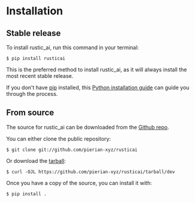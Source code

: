 # Installation

## Stable release

To install rustic_ai, run this command in your
terminal:

``` console
$ pip install rusticai
```

This is the preferred method to install rustic_ai, as it will always install the most recent stable release.

If you don't have [pip][] installed, this [Python installation guide][]
can guide you through the process.

## From source

The source for rustic_ai can be downloaded from
the [Github repo][].

You can either clone the public repository:

``` console
$ git clone git://github.com/pierian-xyz/rusticai
```

Or download the [tarball][]:

``` console
$ curl -OJL https://github.com/pierian-xyz/rusticai/tarball/dev
```

Once you have a copy of the source, you can install it with:

``` console
$ pip install .
```

  [pip]: https://pip.pypa.io
  [Python installation guide]: http://docs.python-guide.org/en/latest/starting/installation/
  [Github repo]: https://github.com/%7B%7B%20cookiecutter.github_username%20%7D%7D/%7B%7B%20cookiecutter.project_slug%20%7D%7D
  [tarball]: https://github.com/%7B%7B%20cookiecutter.github_username%20%7D%7D/%7B%7B%20cookiecutter.project_slug%20%7D%7D/tarball/dev
